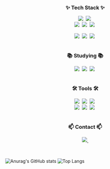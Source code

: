 <!--타이틀 부분
<div align="center">
  <img src="" />
</div> -->

<!--내용 부분-->
<h3 align="center">✨ Tech Stack ✨</h3>
<div align="center">
  <img src="https://img.shields.io/badge/javascript-F7DF1E.svg?style=for-the-badge&logo=javascript&logoColor=20232a" />&nbsp
  <img src="https://img.shields.io/badge/html5-E34F26.svg?style=for-the-badge&logo=html5&logoColor=white" />&nbsp
</div>

<div align="center">
  <img src="https://img.shields.io/badge/python-3670A0?style=for-the-badge&logo=python&logoColor=ffdd54" />&nbsp
  <img src="https://img.shields.io/badge/C-A8B9CC?style=for-the-badge&logo=c&logoColor=ffdd54" />&nbsp
  <img src="https://img.shields.io/badge/cplusplus-00599C?style=for-the-badge&logo=cplusplus&logoColor=ffdd54" />&nbsp
</div>
<br>

<div align="center">
  <img src="https://img.shields.io/badge/pandas-150458.svg?style=for-the-badge&logo=pandas&logoColor=white" />&nbsp
  <img src="https://img.shields.io/badge/numpy-4d77cf.svg?style=for-the-badge&logo=numpy&logoColor=white" />&nbsp
  <img src="https://img.shields.io/badge/openssl-721412.svg?style=for-the-badge&logo=openssl&logoColor=white" />&nbsp
</div>

<br>

<h3 align="center">📚 Studying 📚</h3>
<div align="center">
  <img src="https://img.shields.io/badge/openai-412991.svg?style=for-the-badge&logo=openai&logoColor=white" />&nbsp
  <img src="https://img.shields.io/badge/opencv-5C3EE8.svg?style=for-the-badge&logo=opencv&logoColor=white" />&nbsp
  <img src="https://img.shields.io/badge/owasp-000000?style=for-the-badge&logo=owasp&logoColor=white" />&nbsp
</div>

<br>

<h3 align="center">🛠 Tools 🛠</h3>
<div align="center">
  <img src="https://img.shields.io/badge/git-F05033.svg?style=for-the-badge&logo=git&logoColor=white" />&nbsp
  <img src="https://img.shields.io/badge/github-181717.svg?style=for-the-badge&logo=github&logoColor=white" />&nbsp
  <img src="https://img.shields.io/badge/Notion-F3F3F3.svg?style=for-the-badge&logo=notion&logoColor=black" />&nbsp
</div>

<div align="center">
  <img src="https://img.shields.io/badge/adobe%20photoshop-08253c.svg?style=for-the-badge&logo=adobe%20photoshop&logoColor=white" />&nbsp
  <img src="https://img.shields.io/badge/adobe%20premierepro-f44336.svg?style=for-the-badge&logo=adobepremierepro&logoColor=white" />&nbsp
  <img src="https://img.shields.io/badge/autodesk%20maya-37A5CC.svg?style=for-the-badge&logo=autodeskmaya&logoColor=black" />&nbsp
</div>

<br>

<h3 align="center">📫 Contact 📫</h3>
<div align="center">
  <a href="mailto:nyh@cytur.net">
    <img
      src="https://img.shields.io/badge/nyh@cytur.net-3492FF?style=for-the-badge&logo=gmail&logoColor=white"/>&nbsp
  </a>
</div>

<br>
<br>

![Anurag's GitHub stats](https://github-readme-stats.vercel.app/api?username=anuraghazra&show_icons=true&theme=transparent)
![Top Langs](https://github-readme-stats.vercel.app/api/top-langs/?username=Udonshsha&layout=compact)

